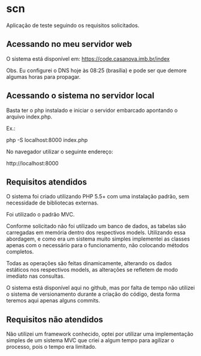 # scn
Aplicação de teste seguindo os requisitos solicitados.

## Acessando no meu servidor web
O sistema está disponível em:
https://code.casanova.imb.br/index

Obs. Eu configurei o DNS hoje às 08:25 (brasília) e pode ser que demore algumas horas para propagar.

## Acessando o sistema no servidor local
Basta ter o php instalado e iniciar o servidor embarcado apontando o arquivo index.php.

Ex.: 

php -S localhost:8000 index.php

No navegador utilizar o seguinte endereço:

http://localhost:8000

## Requisitos atendidos
O sistema foi criado utilizando PHP 5.5+ com uma instalação padrão, sem necessidade de bibliotecas externas.

Foi utilizado o padrão MVC.

Conforme solicitado não foi utilizado um banco de dados, as tabelas são carregadas em memória dentro dos respectivos models. Utilizando essa abordagem, e como era um sistema muito simples implementei as classes apenas com o necessário para o funcionamento, não colocando métodos completos.

Todas as operações são feitas dinamicamente, alterando os dados estáticos nos respectivos models, as alterações se refletem de modo imediato nas consultas.

O sistema está disponível aqui no github, mas por falta de tempo não utilizei o sistema de versionamento durante a criação do código, desta forma teremos aqui apenas alguns commits.

## Requisitos não atendidos

Não utilizei um framework conhecido, optei por utilizar uma implementação simples de um sistema MVC que criei a algum tempo para agilizar o processo, pois o tempo era limitado.
